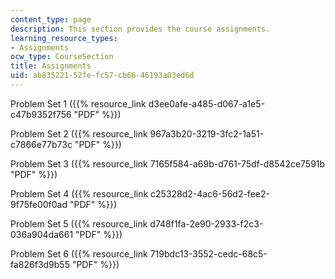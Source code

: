 ```yaml
---
content_type: page
description: This section provides the course assignments.
learning_resource_types:
- Assignments
ocw_type: CourseSection
title: Assignments
uid: ab835221-52fe-fc57-cb66-46193a03ed6d
---
```


Problem Set 1 ({{% resource_link d3ee0afe-a485-d067-a1e5-c47b9352f756 "PDF" %}})

Problem Set 2 ({{% resource_link 967a3b20-3219-3fc2-1a51-c7866e77b73c "PDF" %}})

Problem Set 3 ({{% resource_link 7165f584-a69b-d761-75df-d8542ce7591b "PDF" %}})

Problem Set 4 ({{% resource_link c25328d2-4ac6-56d2-fee2-9f75fe00f0ad "PDF" %}})

Problem Set 5 ({{% resource_link d748f1fa-2e90-2933-f2c3-036a904da661 "PDF" %}})

Problem Set 6 ({{% resource_link 719bdc13-3552-cedc-68c5-fa826f3d9b55 "PDF" %}})